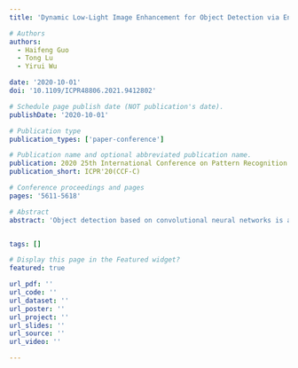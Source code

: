 ```yaml
---
title: 'Dynamic Low-Light Image Enhancement for Object Detection via End-to-End Training'

# Authors
authors:
  - Haifeng Guo
  - Tong Lu
  - Yirui Wu

date: '2020-10-01'
doi: '10.1109/ICPR48806.2021.9412802'

# Schedule page publish date (NOT publication's date).
publishDate: '2020-10-01'

# Publication type
publication_types: ['paper-conference']

# Publication name and optional abbreviated publication name.
publication: 2020 25th International Conference on Pattern Recognition (ICPR)
publication_short: ICPR'20(CCF-C)

# Conference proceedings and pages
pages: '5611-5618'

# Abstract
abstract: 'Object detection based on convolutional neural networks is a key area in computer vision. The illumination component in images significantly affects detection performance, especially under low-light conditions. Although low-light image enhancement can improve image quality and detection performance, existing methods may negatively affect some samples, making it difficult to improve overall detection accuracy in low-light environments. This paper proposes a novel framework that combines low-light enhancement with object detection, enabling end-to-end training. The framework dynamically selects the appropriate enhancement subnetworks for each sample to improve detector performance. The approach consists of two stages: the enhancement stage, which enhances low-light images based on various enhancement methods and outputs corresponding weights, and the detection stage, where the weights provide information for object classification to generate high-quality region proposals, resulting in more accurate detection. Experimental results demonstrate that the proposed method significantly improves detection performance in low-light environments.'


tags: []

# Display this page in the Featured widget?
featured: true

url_pdf: ''
url_code: ''
url_dataset: ''
url_poster: ''
url_project: ''
url_slides: ''
url_source: ''
url_video: ''

---
```

